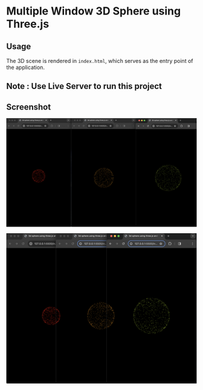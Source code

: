 # Multiple Window 3D Sphere using Three.js

## Usage
The 3D scene is rendered in `index.html`, which serves as the entry point of the application.

## Note : Use Live Server to run this project

## Screenshot

![alt Screenshot1](https://raw.githubusercontent.com/jits009/multiple-window-3d-sphere/main/Screenshot1.png)

![alt Screenshot2](https://raw.githubusercontent.com/jits009/multiple-window-3d-sphere/main/Screenshot2.png)

